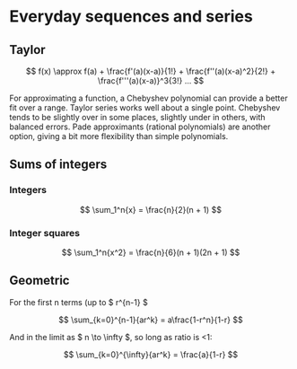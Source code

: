 # Everyday sequences and series

## Taylor
$$ f(x) \approx f(a) + \frac{f'(a)(x-a)}{1!} + \frac{f''(a)(x-a)^2}{2!} + \frac{f'''(a)(x-a)}^3{3!} ... $$

For approximating a function, a Chebyshev polynomial can provide a better fit over a range. Taylor series works well about a single point. Chebyshev tends to be slightly over in some places, slightly under in others, with balanced errors. Pade approximants (rational polynomials) are another option, giving a bit more flexibility than simple polynomials.

## Sums of integers
### Integers
$$ \sum_1^n{x} = \frac{n}{2}(n + 1) $$

### Integer squares
$$ \sum_1^n{x^2} = \frac{n}{6}(n + 1)(2n + 1) $$

## Geometric
For the first n terms (up to $ r^{n-1} $

$$ \sum_{k=0}^{n-1}{ar^k} = a\frac{1-r^n}{1-r} $$

And in the limit as $ n \to \infty $, so long as ratio is <1:

$$ \sum_{k=0}^{\infty}{ar^k} = \frac{a}{1-r} $$
